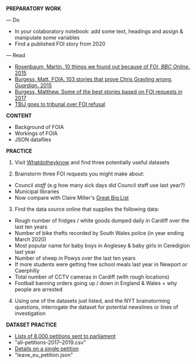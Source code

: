**PREPARATORY WORK**

— Do
- In your colaboratory notebook: add some text, headings and assign & manipulate some variables
- Find a published FOI story from 2020

— Read
- [Rosenbaum, Martin. 10 things we found out because of FOI, *BBC Online*. 2015](https://www.bbc.co.uk/news/magazine-30645383)
- [Burgess, Matt. FOIA. 103 stories that prove Chris Grayling wrong, *Guardian*. 2015](https://www.theguardian.com/media/2015/oct/30/freedom-of-information-act-chris-grayling-misuse-foi)
- [Burgess, Matthew. Some of the best stories based on FOI requests in 2017](https://www.foi.directory/some-of-the-best-stories-based-on-foi-requests-in-2017/)  
- [TBIJ goes to tribunal over FOI refusal](https://www.thebureauinvestigates.com/stories/2020-10-22/bureau-launches-action-over-hidden-council-finances)

**CONTENT**

- Background of FOIA
- Workings of FOIA
- JSON datafiles

**PRACTICE**

1. Visit [Whatdotheyknow](https://www.whatdotheyknow.com/) and find three potentially useful datasets

2. Brainstorm three FOI requests you might make about:
- Council *staff* (e.g how many sick days did Council staff use last year?)
- Municipal libraries
- Now compare with Claire Miller's [Great Big List](http://clairemiller.net/blog/2013/01/a-great-big-list-of-foi-ideas/)

3. Find the data source online that supplies the following data:
- Rough number of fridges / white goods dumped daily in Cardiff over the last ten years
- Number of bike thefts recorded by South Wales police (in year ending March 2020)
- Most popular name for baby boys in Anglesey & baby girls in Ceredigion last year
- Number of sheep in Powys over the last ten years
- If more students were getting free school meals last year in Newport or Caerphilly
- Total number of CCTV cameras in Cardiff (with rough locations)
- Football banning orders going up / down in England & Wales + why people are arrested

4. Using one of the datasets just listed, and the NYT brainstorming questions, interrogate the dataset for potential newslines or lines of investigation

**DATASET PRACTICE**

- [Lists of 8,000 petitions sent to parliament](https://petition.parliament.uk/archived/petitions?parliament=3&state=published)
- "all-petitions-2017–2019.csv"
- [Details on a single petition](https://petition.parliament.uk/archived/petitions/200165)
- "leave_eu_petition.json"
